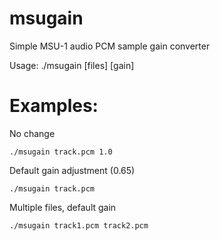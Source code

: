 # msugain
Simple MSU-1 audio PCM sample gain converter

Usage: ./msugain [files] [gain]

# Examples:
No change
```
./msugain track.pcm 1.0
```

Default gain adjustment (0.65)
```
./msugain track.pcm
```

Multiple files, default gain
```
./msugain track1.pcm track2.pcm
```